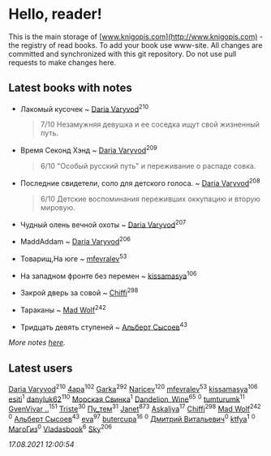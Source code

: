 # Hello, reader!
This is the main storage of [www.knigopis.com](http://www.knigopis.com) - the registry of read books.
To add your book use www-site. All changes are committed and synchronized with this git repository.
Do not use pull requests to make changes here.


## Latest books with notes
* Лакомый кусочек ~ [Daria Varyvod](users/829/829893410524253-facebook)<sup>210</sup>
    > 7/10 Незамужняя девушка и ее соседка ищут свой жизненный путь.

* Время Секонд Хэнд ~ [Daria Varyvod](users/829/829893410524253-facebook)<sup>209</sup>
    > 6/10 "Особый русский путь" и переживание о распаде совка.

* Последние свидетели, соло для детского голоса. ~ [Daria Varyvod](users/829/829893410524253-facebook)<sup>208</sup>
    > 6/10 Детские воспоминания переживших оккупацию и вторую мировую.

* Чудный олень вечной охоты ~ [Daria Varyvod](users/829/829893410524253-facebook)<sup>207</sup>

* MaddAddam ~ [Daria Varyvod](users/829/829893410524253-facebook)<sup>206</sup>

* Товарищ,На юге ~ [mfevralev](users/140/140966150-vkontakte)<sup>53</sup>

* На западном фронте без перемен ~ [kissamasya](users/684/68439978-vkontakte)<sup>106</sup>

* Закрой дверь за совой ~ [Chiffi](users/105/105831994080785626680-google)<sup>298</sup>

* Тараканы ~ [Mad Wolf](users/947/94738840-vkontakte)<sup>242</sup>

* Тридцать девять ступеней ~ [Альберт Сысоев](users/474/47446642-vkontakte)<sup>43</sup>


_More notes [here](latest_books_with_notes.md)._


## Latest users
[Daria Varyvod](users/829/829893410524253-facebook)<sup>210</sup> 
[4apa](users/117/117392596378069249667-google)<sup>102</sup> 
[Garka](users/115/115753719718250012620-google)<sup>292</sup> 
[Naricev](users/107/107090515204537133928-google)<sup>120</sup> 
[mfevralev](users/140/140966150-vkontakte)<sup>53</sup> 
[kissamasya](users/684/68439978-vkontakte)<sup>106</sup> 
[esiti](users/463/463509228-vkontakte)<sup>1</sup> 
[danyluk62](users/374/374149854-vkontakte)<sup>110</sup> 
[Морская Свинка](users/147/1474032679114725758-mailru)<sup>1</sup> 
[Dandelion_Wine](users/586/58602788-vkontakte)<sup>65</sup> 
[](users/651/651537773-vkontakte)<sup>0</sup> 
[tumturumk](users/135/135685382-vkontakte)<sup>11</sup> 
[GvenVivar ..](users/158/158266434925901-facebook)<sup>151</sup> 
[Triste](users/517/5175580462988229760-mailru)<sup>30</sup> 
[Пу_тем](users/344/3448154788585127-facebook)<sup>31</sup> 
[Janet](users/108/108113656204404967440-google)<sup>873</sup> 
[Askaliya](users/326/326783541-vkontakte)<sup>17</sup> 
[Chiffi](users/105/105831994080785626680-google)<sup>298</sup> 
[Mad Wolf](users/947/94738840-vkontakte)<sup>242</sup> 
[](users/112/112028192141409506684-google)<sup>0</sup> 
[Альберт Сысоев](users/474/47446642-vkontakte)<sup>43</sup> 
[eva](users/111/111656270551033014778-google)<sup>97</sup> 
[butercupa](users/193/193697993-vkontakte)<sup>16</sup> 
[](users/371/371631802-vkontakte)<sup>0</sup> 
[Дмитрий Витальевич](users/116/116650782618177766821-google)<sup>0</sup> 
[ktfya](users/954/954200493-yandex)<sup>1</sup> 
[](users/113/113255936223461038506-google)<sup>0</sup> 
[МагоГиз](users/106/106082567795743405861-google)<sup>0</sup> 
[Vladasbook](users/221/221759364-yandex)<sup>6</sup> 
[Sky](users/118/118049897850017649660-googleplus)<sup>206</sup> 


_17.08.2021 12:00:54_
